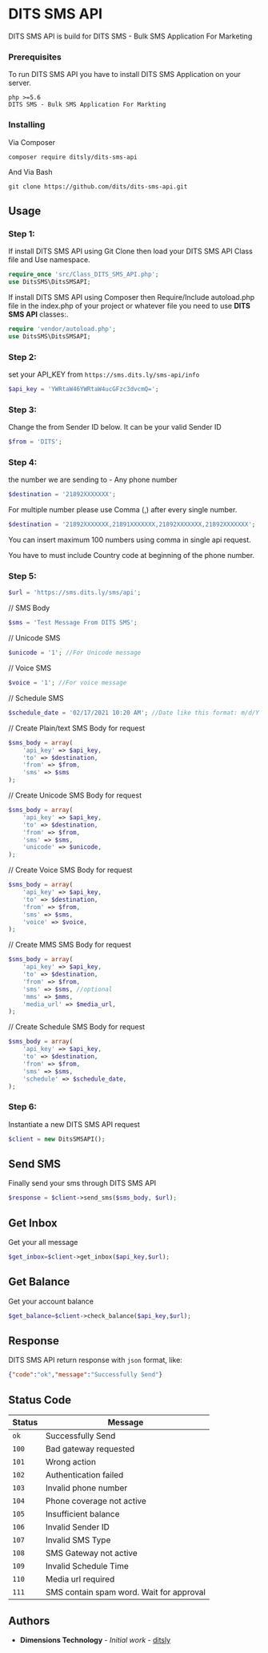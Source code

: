 
# DITS SMS API

DITS SMS API is build for DITS SMS - Bulk SMS Application For Marketing


### Prerequisites

To run DITS SMS API you have to install DITS SMS Application on your server. 
```
php >=5.6
DITS SMS - Bulk SMS Application For Markting
```

### Installing
Via Composer
```
composer require ditsly/dits-sms-api

```

And Via Bash

```
git clone https://github.com/dits/dits-sms-api.git
```

## Usage


 ### Step 1:
If install DITS SMS API using Git Clone then load your DITS SMS API Class file and Use namespace. 
```php
require_once 'src/Class_DITS_SMS_API.php';
use DitsSMS\DitsSMSAPI;
```
If install DITS SMS API using Composer then Require/Include autoload.php file in the index.php of your project or whatever file you need to use **DITS SMS API** classes:. 
```php
require 'vendor/autoload.php';
use DitsSMS\DitsSMSAPI;
```
### Step 2:
set your API_KEY from `https://sms.dits.ly/sms-api/info` 
```php
$api_key = 'YWRtaW46YWRtaW4ucGFzc3dvcmQ=';
```
### Step 3:
Change the from Sender ID  below. It can be your valid Sender ID 
```php
$from = 'DITS';
```

### Step 4:
the number we are sending to - Any phone number
```php
$destination = '21892XXXXXXX';
```
For multiple number please use Comma (,) after every single number.
```php
$destination = '21892XXXXXXX,21891XXXXXXX,21892XXXXXXX,21892XXXXXXX';
```
You can insert maximum 100 numbers using comma in single api request.

You have to must include Country code at beginning of the phone number.  

### Step 5:

```php
$url = 'https://sms.dits.ly/sms/api';
```
// SMS Body
```php
$sms = 'Test Message From DITS SMS';
```
// Unicode SMS
```php
$unicode = '1'; //For Unicode message
```
// Voice SMS
```php
$voice = '1'; //For voice message
```

// Schedule SMS
```php
$schedule_date = '02/17/2021 10:20 AM'; //Date like this format: m/d/Y h:i A
```
// Create Plain/text SMS Body for request
```php
$sms_body = array(
    'api_key' => $api_key,
    'to' => $destination,
    'from' => $from,
    'sms' => $sms
);
```
// Create Unicode SMS Body for request
```php
$sms_body = array(
    'api_key' => $api_key,
    'to' => $destination,
    'from' => $from,
    'sms' => $sms,
    'unicode' => $unicode,
);
```

// Create Voice SMS Body for request
```php
$sms_body = array(
    'api_key' => $api_key,
    'to' => $destination,
    'from' => $from,
    'sms' => $sms,
    'voice' => $voice,
);
```
// Create MMS SMS Body for request
```php
$sms_body = array(
    'api_key' => $api_key,
    'to' => $destination,
    'from' => $from,
    'sms' => $sms, //optional
    'mms' => $mms,
    'media_url' => $media_url,
);
```
// Create Schedule SMS Body for request
```php
$sms_body = array(
    'api_key' => $api_key,
    'to' => $destination,
    'from' => $from,
    'sms' => $sms,
    'schedule' => $schedule_date,
);
```

### Step 6: 
Instantiate a new DITS SMS API request
```php
$client = new DitsSMSAPI();
```

## Send SMS
Finally send your sms through DITS SMS API
```php
$response = $client->send_sms($sms_body, $url);
```

## Get Inbox
Get your all message
```php
$get_inbox=$client->get_inbox($api_key,$url);
```

## Get Balance
Get your account balance
```php
$get_balance=$client->check_balance($api_key,$url);
```
## Response
DITS SMS API return response with `json` format, like:

```json
{"code":"ok","message":"Successfully Send"}
```

## Status Code

| Status | Message |
| --- | --- |
| `ok` | Successfully Send |
| `100` | Bad gateway requested |
| `101` | Wrong action |
| `102` | Authentication failed |
| `103` | Invalid phone number |
| `104` | Phone coverage not active |
| `105` | Insufficient balance |
| `106` | Invalid Sender ID |
| `107` | Invalid SMS Type |
| `108` | SMS Gateway not active |
| `109` | Invalid Schedule Time |
| `110` | Media url required |
| `111` | SMS contain spam word. Wait for approval |

## Authors

* **Dimensions Technology** - *Initial work* - [ditsly](https://github.com/ditsly)

